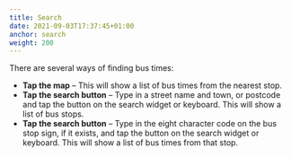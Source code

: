 ```yaml
---
title: Search
date: 2021-09-03T17:37:45+01:00
anchor: search
weight: 200
---
```


There are several ways of finding bus times:

 * **Tap the map** &ndash; This will show a list of bus times from the
    nearest stop.
 * **Tap the search button** &ndash; Type in a street name and town, or
    postcode and tap the button on the search widget or keyboard. This
    will show a list of bus stops.
 * **Tap the search button** &ndash; Type in the eight character code
    on the bus stop sign, if it exists, and tap the button on the
    search widget or keyboard. This will show a list of bus times from
    that stop.
